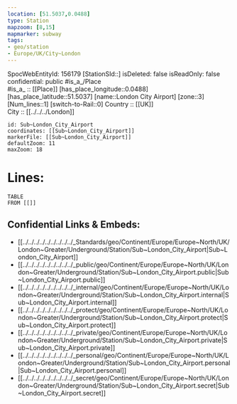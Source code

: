 ```yaml
---
location: [51.5037,0.0488] 
type: Station 
mapzoom: [8,15] 
mapmarker: subway 
tags:
- geo/station
- Europe/UK/City~London
---
```

SpocWebEntityId: 156179
[StationSId::] 
isDeleted: false
isReadOnly: false
confidential: public
#is_a_/Place  
#is_a_ :: [[Place]] 
[has_place_longitude::0.0488] 
[has_place_latitude::51.5037] 
[name::London City Airport] 
[zone::3] 
[Num_lines::1] 
[switch-to-Rail::0] 
Country :: [[UK]]  
City :: [[../../../London]]  


```leaflet
id: Sub~London_City_Airport
coordinates: [[Sub~London_City_Airport]] 
markerFile: [[Sub~London_City_Airport]] 
defaultZoom: 11 
maxZoom: 18
```


# Lines: 
```dataview
TABLE 
FROM [[]] 
```

## Confidential Links & Embeds: 
- [[../../../../../../../../../_Standards/geo/Continent/Europe/Europe~North/UK/London~Greater/Underground/Station/Sub~London_City_Airport|Sub~London_City_Airport]] 
- [[../../../../../../../../../_public/geo/Continent/Europe/Europe~North/UK/London~Greater/Underground/Station/Sub~London_City_Airport.public|Sub~London_City_Airport.public]] 
- [[../../../../../../../../../_internal/geo/Continent/Europe/Europe~North/UK/London~Greater/Underground/Station/Sub~London_City_Airport.internal|Sub~London_City_Airport.internal]] 
- [[../../../../../../../../../_protect/geo/Continent/Europe/Europe~North/UK/London~Greater/Underground/Station/Sub~London_City_Airport.protect|Sub~London_City_Airport.protect]] 
- [[../../../../../../../../../_private/geo/Continent/Europe/Europe~North/UK/London~Greater/Underground/Station/Sub~London_City_Airport.private|Sub~London_City_Airport.private]] 
- [[../../../../../../../../../_personal/geo/Continent/Europe/Europe~North/UK/London~Greater/Underground/Station/Sub~London_City_Airport.personal|Sub~London_City_Airport.personal]] 
- [[../../../../../../../../../_secret/geo/Continent/Europe/Europe~North/UK/London~Greater/Underground/Station/Sub~London_City_Airport.secret|Sub~London_City_Airport.secret]] 
